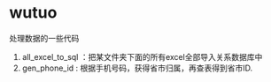 # wutuo
处理数据的一些代码

1. all_excel_to_sql ：把某文件夹下面的所有excel全部导入关系数据库中
2. gen_phone_id : 根据手机号码，获得省市归属，再查表得到省市ID.

